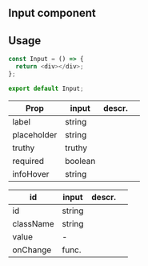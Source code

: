 ## Input component

## Usage

```javascript
const Input = () => {
  return <div></div>;
};

export default Input;
```

| Prop        | input   | descr. |     |
| ----------- | ------- | ------ | --- |
| label       | string  |        |     |
| placeholder | string  |        |     |
| truthy      | truthy  |        |     |
| required    | boolean |        |     |
| infoHover   | string  |        |     |

| id        | input  | descr. |     |
| --------- | ------ | ------ | --- |
| id        | string |        |     |
| className | string |        |     |
| value     | -      |        |     |
| onChange  | func.  |        |     |
